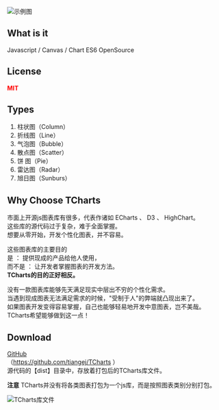 ![示例图](https://tcharts.tech/images/examples.png)



## What is it
Javascript / Canvas / Chart
ES6
OpenSource


## License
**<label style="color:red">MIT</label>**



## Types ##
1. 柱状图（Column）
2. 折线图（Line）
3. 气泡图（Bubble）
4. 散点图（Scatter）
5. 饼  图（Pie）
6. 雷达图（Radar）
7. 旭日图（Sunburs）





## Why Choose TCharts ##
市面上开源js图表库有很多，代表作诸如 ECharts 、 D3 、 HighChart。  
这些库的源代码过于复杂，难于全面掌握。  
想要从零开始，开发个性化图表，并不容易。

这些图表库的主要目的  
是 ： 提供现成的产品给他人使用，  
而不是 ： 让开发者掌握图表的开发方法。  
**TCharts的目的正好相反。**

没有一款图表库能够先天满足现实中层出不穷的个性化需求。  
当遇到现成图表无法满足需求的时候，"受制于人"的弊端就凸现出来了。  
如果图表开发变得容易掌握，自己也能够轻易地开发中意图表，岂不美哉。  
TCharts希望能够做到这一点！  






## Download ##
[GitHub](https://github.com/tiangej/TCharts)   
（https://github.com/tiangej/TCharts ）  
源代码的【dist】目录中，存放着打包后的TCharts库文件。

**注意**
TCharts并没有将各类图表打包为一个js库，而是按照图表类别分别打包。

![TCharts库文件](https://tcharts.tech/images/TChartsLibrary.png)
